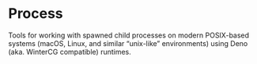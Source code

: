 # Process
Tools for working with spawned child processes on modern POSIX-based systems 
(macOS, Linux, and similar “unix-like” environments) using Deno (aka. WinterCG compatible) runtimes.
